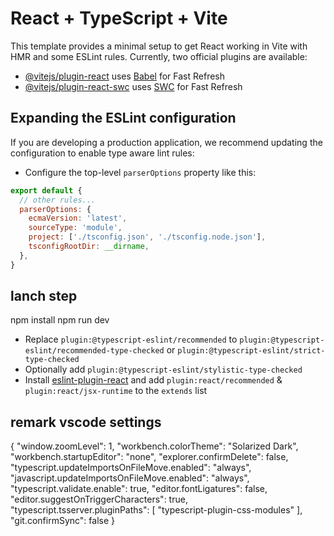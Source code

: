 # React + TypeScript + Vite
This template provides a minimal setup to get React working in Vite with HMR and some ESLint rules.
Currently, two official plugins are available:
- [@vitejs/plugin-react](https://github.com/vitejs/vite-plugin-react/blob/main/packages/plugin-react/README.md) uses [Babel](https://babeljs.io/) for Fast Refresh
- [@vitejs/plugin-react-swc](https://github.com/vitejs/vite-plugin-react-swc) uses [SWC](https://swc.rs/) for Fast Refresh

## Expanding the ESLint configuration
If you are developing a production application, we recommend updating the configuration to enable type aware lint rules:
- Configure the top-level `parserOptions` property like this:
```js
export default {
  // other rules...
  parserOptions: {
    ecmaVersion: 'latest',
    sourceType: 'module',
    project: ['./tsconfig.json', './tsconfig.node.json'],
    tsconfigRootDir: __dirname,
  },
}
```
## lanch step
npm install
npm run dev
- Replace `plugin:@typescript-eslint/recommended` to `plugin:@typescript-eslint/recommended-type-checked` or `plugin:@typescript-eslint/strict-type-checked`
- Optionally add `plugin:@typescript-eslint/stylistic-type-checked`
- Install [eslint-plugin-react](https://github.com/jsx-eslint/eslint-plugin-react) and add `plugin:react/recommended` & `plugin:react/jsx-runtime` to the `extends` list

## remark vscode settings
{
    "window.zoomLevel": 1,
    "workbench.colorTheme": "Solarized Dark",
    "workbench.startupEditor": "none",
    "explorer.confirmDelete": false,
    "typescript.updateImportsOnFileMove.enabled": "always",
    "javascript.updateImportsOnFileMove.enabled": "always",
    "typescript.validate.enable": true,
    "editor.fontLigatures": false,
    "editor.suggestOnTriggerCharacters": true,
    "typescript.tsserver.pluginPaths": [
        "typescript-plugin-css-modules"
    ],
    "git.confirmSync": false
}
